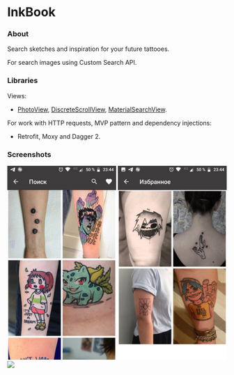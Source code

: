 # InkBook

### About
Search sketches and inspiration for your future tattooes.

For search images using Custom Search API.

### Libraries
 Views:<br />
* [PhotoView](https://github.com/chrisbanes/PhotoView),
[DiscreteScrollView](https://github.com/yarolegovich/DiscreteScrollView),
[MaterialSearchView](https://github.com/MiguelCatalan/MaterialSearchView).<br />


For work with HTTP requests, MVP pattern and dependency injections:<br />
* Retrofit, Moxy and Dagger 2.


### Screenshots
<p float="left">
  <img src="https://github.com/StreetHalo/InkBook/blob/master/photo_2019-09-27_00-06-30%20(2).jpg?raw=true" width="250" />
   <img src="https://github.com/StreetHalo/InkBook/blob/master/photo_2019-09-27_00-06-30.jpg" width="250" />
  <img src="https://lh3.googleusercontent.com/bkLcoEYjsfucSSbLb02NNTl_pwKZpuSRXzJmQgLqwR_uNfJ4vK-O-qgCZcCG0c_kYw=w2560-h1156-rw" width="250" /> 

</p>
